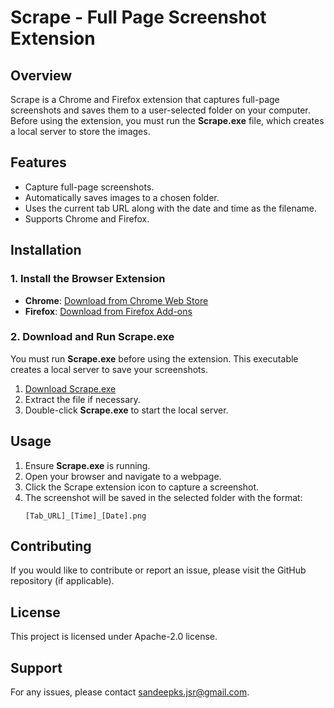 # Scrape - Full Page Screenshot Extension

## Overview
Scrape is a Chrome and Firefox extension that captures full-page screenshots and saves them to a user-selected folder on your computer. Before using the extension, you must run the **Scrape.exe** file, which creates a local server to store the images.

## Features
- Capture full-page screenshots.
- Automatically saves images to a chosen folder.
- Uses the current tab URL along with the date and time as the filename.
- Supports Chrome and Firefox.

## Installation
### 1. Install the Browser Extension
- **Chrome**: [Download from Chrome Web Store](https://chromewebstore.google.com/detail/scrape/cicmjppadmphjgifbggiljcodlbjgpbb)
- **Firefox**: [Download from Firefox Add-ons](https://addons.mozilla.org/en-US/firefox/addon/scrape/)

### 2. Download and Run Scrape.exe
You must run **Scrape.exe** before using the extension. This executable creates a local server to save your screenshots.

1. [Download Scrape.exe](https://raw.githubusercontent.com/Virussandy/Scrape/refs/heads/main/dist/Scrape.exe)
2. Extract the file if necessary.
3. Double-click **Scrape.exe** to start the local server.

## Usage
1. Ensure **Scrape.exe** is running.
2. Open your browser and navigate to a webpage.
3. Click the Scrape extension icon to capture a screenshot.
4. The screenshot will be saved in the selected folder with the format:
   ```
   [Tab_URL]_[Time]_[Date].png
   ```

## Contributing
If you would like to contribute or report an issue, please visit the GitHub repository (if applicable).

## License
This project is licensed under Apache-2.0 license.

## Support
For any issues, please contact sandeepks.jsr@gmail.com.

